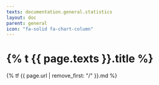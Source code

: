 ```yaml
---
texts: documentation.general.statistics
layout: doc
parent: general
icon: "fa-solid fa-chart-column"
---
```


# {% t {{ page.texts }}.title %}

{% tf {{ page.url | remove_first: "/" }}.md %}
